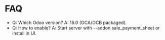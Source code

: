 # FAQ

- Q: Which Odoo version? A: 16.0 (OCA/OCB packaged).
- Q: How to enable? A: Start server with --addon sale_payment_sheet or install in UI.
